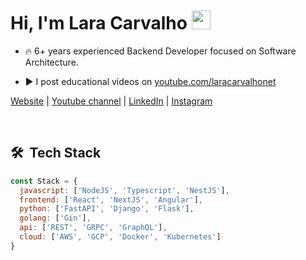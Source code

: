 
<h1>Hi, I'm Lara Carvalho <img src="https://raw.githubusercontent.com/kaueMarques/kaueMarques/master/hi.gif" width="30px" height="30px"></h1>

- 🔥 6+ years experienced Backend Developer focused on Software Architecture.
  
- ▶️ I post educational videos on [youtube.com/laracarvalhonet](https://youtube.com/laracarvalhonet)
  
<p algin="left">

[Website](https://laracarvalho.net) | [Youtube channel](https://youtube.com/laracarvalhonet) | [LinkedIn](https://linkedin.com/in/laracarvalho) | [Instagram](https://instagram.com/laracarvalhonet)
</p>
<br>

## 🛠 &nbsp;Tech Stack

```js
const Stack = {
  javascript: ['NodeJS', 'Typescript', 'NestJS'],
  frontend: ['React', 'NextJS', 'Angular'],
  python: ['FastAPI', 'Django', 'Flask'],
  golang: ['Gin'],
  api: ['REST', 'GRPC', 'GraphQL'],
  cloud: ['AWS', 'GCP', 'Docker', 'Kubernetes']
}
```
